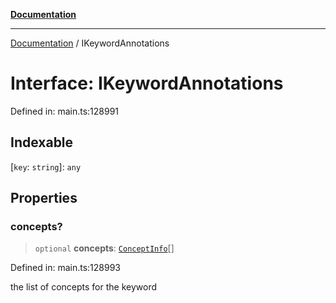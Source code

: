 [**Documentation**](../README.md)

***

[Documentation](../README.md) / IKeywordAnnotations

# Interface: IKeywordAnnotations

Defined in: main.ts:128991

## Indexable

\[`key`: `string`\]: `any`

## Properties

### concepts?

> `optional` **concepts**: [`ConceptInfo`](../classes/ConceptInfo.md)[]

Defined in: main.ts:128993

the list of concepts for the keyword
